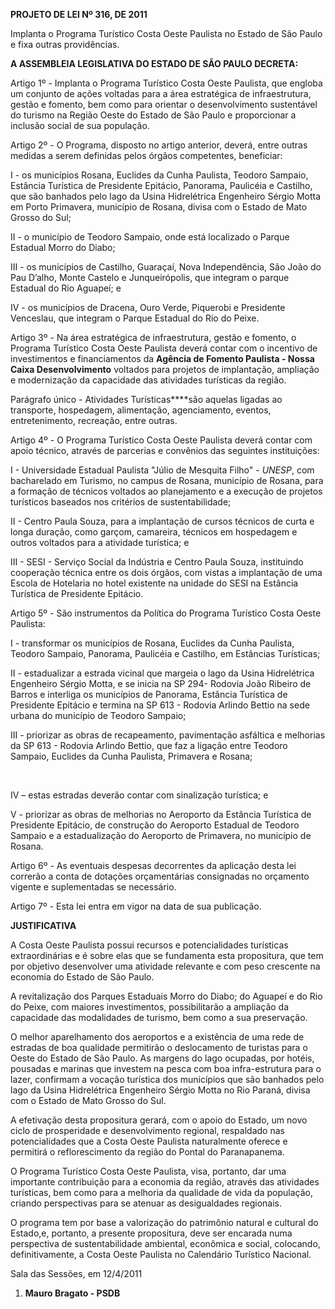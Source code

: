   

**PROJETO DE LEI Nº 316, DE 2011**

  

Implanta o Programa Turístico Costa Oeste Paulista no Estado de São
Paulo e fixa outras providências.

  

  

  

  

  

  

  

  

  

  

  

  

**A ASSEMBLEIA LEGISLATIVA DO ESTADO DE SÃO PAULO DECRETA:**

  

  

  

Artigo 1º - Implanta o Programa Turístico Costa Oeste Paulista, que
engloba um conjunto de ações voltadas para a área estratégica de
infraestrutura, gestão e fomento, bem como para orientar o
desenvolvimento sustentável do turismo na Região Oeste do Estado de São
Paulo e proporcionar a inclusão social de sua população.

  

Artigo 2º - O Programa, disposto no artigo anterior, deverá, entre
outras medidas a serem definidas pelos órgãos competentes, beneficiar:

  

I - os municípios Rosana, Euclides da Cunha Paulista, Teodoro Sampaio,
Estância Turística de Presidente Epitácio, Panorama, Paulicéia e
Castilho, que são banhados pelo lago da Usina Hidrelétrica Engenheiro
Sérgio Motta em Porto Primavera, município de Rosana, divisa com o
Estado de Mato Grosso do Sul;

  

II - o município de Teodoro Sampaio, onde está localizado o Parque
Estadual Morro do Diabo;

  

III - os municípios de Castilho, Guaraçaí, Nova Independência, São João
do Pau D’alho, Monte Castelo e Junqueirópolis, que integram o parque
Estadual do Rio Aguapeí; e

  

IV - os municípios de Dracena, Ouro Verde, Piquerobi e Presidente
Venceslau, que integram o Parque Estadual do Rio do Peixe.

  

Artigo 3º - Na área estratégica de infraestrutura, gestão e fomento, o
Programa Turístico Costa Oeste Paulista deverá contar com o incentivo de
investimentos e financiamentos da **Agência de Fomento Paulista - Nossa
Caixa Desenvolvimento** voltados para projetos de implantação, ampliação
e modernização da capacidade das atividades turísticas da região.

  

Parágrafo único - Atividades Turísticas****são aquelas ligadas ao
transporte, hospedagem, alimentação, agenciamento, eventos,
entretenimento, recreação, entre outras.

Artigo 4º - O Programa Turístico Costa Oeste Paulista deverá contar com
apoio técnico, através de parcerias e convênios das seguintes
instituições:

  

I - Universidade Estadual Paulista "Júlio de Mesquita Filho" - *UNESP*,
com bacharelado em Turismo, no campus de Rosana, município de Rosana,
para a formação de técnicos voltados ao planejamento e a execução de
projetos turísticos baseados nos critérios de sustentabilidade;

  

II - Centro Paula Souza, para a implantação de cursos técnicos de curta
e longa duração, como garçom, camareira, técnicos em hospedagem e outros
voltados para a atividade turística; e

  

III - SESI - Serviço Social da Indústria e Centro Paula Souza,
instituindo cooperação técnica entre os dois órgãos, com vistas a
implantação de uma Escola de Hotelaria no hotel existente na unidade do
SESI na Estância Turística de Presidente Epitácio.

  

Artigo 5º - São instrumentos da Política do Programa Turístico Costa
Oeste Paulista:

  

I - transformar os municípios de Rosana, Euclides da Cunha Paulista,
Teodoro Sampaio, Panorama, Paulicéia e Castilho, em Estâncias
Turísticas;

  

II - estadualizar a estrada vicinal que margeia o lago da Usina
Hidrelétrica Engenheiro Sérgio Motta, e se inicia na SP 294- Rodovia
João Ribeiro de Barros e interliga os municípios de Panorama, Estância
Turística de Presidente Epitácio e termina na SP 613 - Rodovia Arlindo
Bettio na sede urbana do município de Teodoro Sampaio;

  

III - priorizar as obras de recapeamento, pavimentação asfáltica e
melhorias da SP 613 - Rodovia Arlindo Bettio, que faz a ligação entre
Teodoro Sampaio, Euclides da Cunha Paulista, Primavera e Rosana;

 

IV – estas estradas deverão contar com sinalização turística; e

  

V - priorizar as obras de melhorias no Aeroporto da Estância Turística
de Presidente Epitácio, de construção do Aeroporto Estadual de Teodoro
Sampaio e a estadualização do Aeroporto de Primavera, no município de
Rosana.

  

Artigo 6º - As eventuais despesas decorrentes da aplicação desta lei
correrão a conta de dotações orçamentárias consignadas no orçamento
vigente e suplementadas se necessário.

  
  

Artigo 7º - Esta lei entra em vigor na data de sua publicação.

  

  

**JUSTIFICATIVA**

  

A Costa Oeste Paulista possui recursos e potencialidades turísticas
extraordinárias e é sobre elas que se fundamenta esta propositura, que
tem por objetivo desenvolver uma atividade relevante e com peso
crescente na economia do Estado de São Paulo.

  

A revitalização dos Parques Estaduais Morro do Diabo; do Aguapeí e do
Rio do Peixe, com maiores investimentos, possibilitarão a ampliação da
capacidade das modalidades de turismo, bem como a sua preservação.

  

O melhor aparelhamento dos aeroportos e a existência de uma rede de
estradas de boa qualidade permitirão o deslocamento de turistas para o
Oeste do Estado de São Paulo. As margens do lago ocupadas, por hotéis,
pousadas e marinas que investem na pesca com boa infra-estrutura para o
lazer, confirmam a vocação turística dos municípios que são banhados
pelo lago da Usina Hidrelétrica Engenheiro Sérgio Motta no Rio Paraná,
divisa com o Estado de Mato Grosso do Sul.

  

A efetivação desta propositura gerará, com o apoio do Estado, um novo
ciclo de prosperidade e desenvolvimento regional, respaldado nas
potencialidades que a Costa Oeste Paulista naturalmente oferece e
permitirá o reflorescimento da região do Pontal do Paranapanema.

O Programa Turístico Costa Oeste Paulista, visa, portanto, dar uma
importante contribuição para a economia da região, através das
atividades turísticas, bem como para a melhoria da qualidade de vida da
população, criando perspectivas para se atenuar as desigualdades
regionais.

  

O programa tem por base a valorização do patrimônio natural e cultural
do Estado,e, portanto, a presente propositura, deve ser encarada numa
perspectiva de sustentabilidade ambiental, econômica e social,
colocando, definitivamente, a Costa Oeste Paulista no Calendário
Turístico Nacional.

  

  

  

  

  

  

Sala das Sessões, em 12/4/2011

  

  

  

  

  

1.  **Mauro Bragato - PSDB**

  

